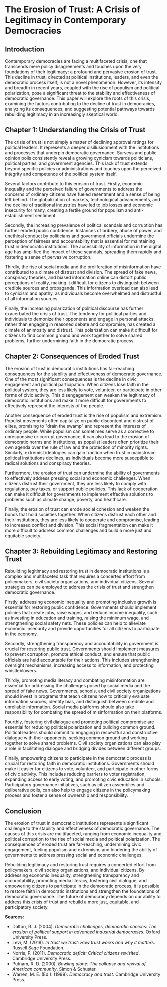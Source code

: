 # The Erosion of Trust: A Crisis of Legitimacy in Contemporary Democracies

## Introduction

Contemporary democracies are facing a multifaceted crisis, one that transcends mere policy disagreements and touches upon the very foundations of their legitimacy: a profound and pervasive erosion of trust. This decline in trust, directed at political institutions, leaders, and even the democratic process itself, is not a novel phenomenon. However, its intensity and breadth in recent years, coupled with the rise of populism and political polarization, pose a significant threat to the stability and effectiveness of democratic governance. This paper will explore the roots of this crisis, examining the factors contributing to the decline of trust in democracies, analyzing its consequences, and suggesting potential pathways towards rebuilding legitimacy in an increasingly skeptical world.

## Chapter 1: Understanding the Crisis of Trust

The crisis of trust is not simply a matter of declining approval ratings for political leaders. It represents a deeper disillusionment with the institutions and processes that underpin democratic governance. Surveys and public opinion polls consistently reveal a growing cynicism towards politicians, political parties, and government agencies. This lack of trust extends beyond specific policies or administrations and touches upon the perceived integrity and competence of the political system itself.

Several factors contribute to this erosion of trust. Firstly, economic inequality and the perceived failure of governments to address the concerns of ordinary citizens have fueled resentment and a sense of being left behind. The globalization of markets, technological advancements, and the decline of traditional industries have led to job losses and economic insecurity for many, creating a fertile ground for populism and anti-establishment sentiment.

Secondly, the increasing prevalence of political scandals and corruption has further eroded public confidence. Instances of bribery, abuse of power, and unethical conduct by politicians and government officials undermine the perception of fairness and accountability that is essential for maintaining trust in democratic institutions. The accessibility of information in the digital age has amplified the impact of these scandals, spreading them rapidly and fostering a sense of pervasive corruption.

Thirdly, the rise of social media and the proliferation of misinformation have contributed to a climate of distrust and division. The spread of fake news, conspiracy theories, and biased information online can distort public perceptions of reality, making it difficult for citizens to distinguish between credible sources and propaganda. This information overload can also lead to cynicism and apathy, as individuals become overwhelmed and distrustful of all information sources.

Finally, the increasing polarization of political discourse has further exacerbated the crisis of trust. The tendency for political parties and individuals to demonize their opponents and engage in personal attacks, rather than engaging in reasoned debate and compromise, has created a climate of animosity and distrust. This polarization can make it difficult for citizens to find common ground and work together to solve shared problems, further undermining faith in the democratic process.

## Chapter 2: Consequences of Eroded Trust

The erosion of trust in democratic institutions has far-reaching consequences for the stability and effectiveness of democratic governance. One of the most significant consequences is the decline in civic engagement and political participation. When citizens lose faith in the political system, they are less likely to vote, volunteer, or participate in other forms of civic activity. This disengagement can weaken the legitimacy of democratic institutions and make it more difficult for governments to effectively represent the interests of the people.

Another consequence of eroded trust is the rise of populism and extremism. Populist movements often capitalize on public discontent and distrust of elites, promising to "drain the swamp" and represent the interests of ordinary people. While populism can sometimes serve as a corrective to unresponsive or corrupt governance, it can also lead to the erosion of democratic norms and institutions, as populist leaders often prioritize their own agenda over the rule of law and the protection of minority rights. Similarly, extremist ideologies can gain traction when trust in mainstream political institutions declines, as individuals become more susceptible to radical solutions and conspiracy theories.

Furthermore, the erosion of trust can undermine the ability of governments to effectively address pressing social and economic challenges. When citizens distrust their government, they are less likely to comply with regulations, pay taxes, or support public policies. This lack of cooperation can make it difficult for governments to implement effective solutions to problems such as climate change, poverty, and healthcare.

Finally, the erosion of trust can erode social cohesion and weaken the bonds that hold societies together. When citizens distrust each other and their institutions, they are less likely to cooperate and compromise, leading to increased conflict and division. This social fragmentation can make it more difficult to address common challenges and build a more just and equitable society.

## Chapter 3: Rebuilding Legitimacy and Restoring Trust

Rebuilding legitimacy and restoring trust in democratic institutions is a complex and multifaceted task that requires a concerted effort from policymakers, civil society organizations, and individual citizens. Several strategies can be employed to address the crisis of trust and strengthen democratic governance.

Firstly, addressing economic inequality and promoting inclusive growth is essential for restoring public confidence. Governments should implement policies that create jobs, raise wages, and reduce income inequality, such as investing in education and training, raising the minimum wage, and strengthening social safety nets. These policies can help to alleviate economic insecurity and provide opportunities for all citizens to participate in the economy.

Secondly, strengthening transparency and accountability in government is crucial for restoring public trust. Governments should implement measures to prevent corruption, promote ethical conduct, and ensure that public officials are held accountable for their actions. This includes strengthening oversight mechanisms, increasing access to information, and protecting whistleblowers.

Thirdly, promoting media literacy and combating misinformation are essential for addressing the challenges posed by social media and the spread of fake news. Governments, schools, and civil society organizations should invest in programs that teach citizens how to critically evaluate information sources, identify bias, and distinguish between credible and unreliable information. Social media platforms should also take responsibility for combating the spread of misinformation on their platforms.

Fourthly, fostering civil dialogue and promoting political compromise are essential for reducing political polarization and building common ground. Political leaders should commit to engaging in respectful and constructive dialogue with their opponents, seeking common ground and working together to solve shared problems. Civil society organizations can also play a role in facilitating dialogue and bridging divides between different groups.

Finally, empowering citizens to participate in the democratic process is crucial for restoring faith in democratic institutions. Governments should make it easier for citizens to vote, volunteer, and participate in other forms of civic activity. This includes reducing barriers to voter registration, expanding access to early voting, and promoting civic education in schools. Participatory governance initiatives, such as citizen assemblies and deliberative polls, can also help to engage citizens in the policymaking process and foster a sense of ownership and responsibility.

## Conclusion

The erosion of trust in democratic institutions represents a significant challenge to the stability and effectiveness of democratic governance. The causes of this crisis are multifaceted, ranging from economic inequality and political corruption to the rise of social media and political polarization. The consequences of eroded trust are far-reaching, undermining civic engagement, fueling populism and extremism, and hindering the ability of governments to address pressing social and economic challenges.

Rebuilding legitimacy and restoring trust requires a concerted effort from policymakers, civil society organizations, and individual citizens. By addressing economic inequality, strengthening transparency and accountability, promoting media literacy, fostering civil dialogue, and empowering citizens to participate in the democratic process, it is possible to restore faith in democratic institutions and strengthen the foundations of democratic governance. The future of democracy depends on our ability to address this crisis of trust and rebuild a more just, equitable, and participatory society.

**Sources:**

*   Dalton, R. J. (2004). *Democratic challenges, democratic choices: The erosion of political support in advanced industrial democracies*. Oxford University Press.
*   Levi, M. (2018). *In trust we trust: How trust works and why it matters*. Russell Sage Foundation.
*   Norris, P. (2011). *Democratic deficit: Critical citizens revisited*. Cambridge University Press.
*   Putnam, R. D. (2000). *Bowling alone: The collapse and revival of American community*. Simon & Schuster.
*   Warren, M. E. (Ed.). (1999). *Democracy and trust*. Cambridge University Press.
